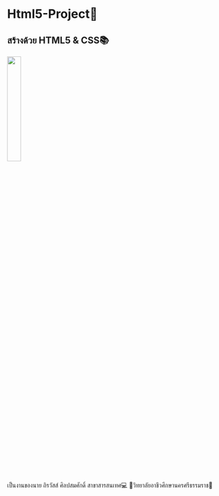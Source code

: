 # Html5-Project📙
<h2>สร้างด้วย HTML5 & CSS📚</h2>
<img src="https://cdn.discordapp.com/attachments/975725000655011860/996035639306899517/718110.png" width="25%">
<P>เป็นงานของนาย ถิรวัสส์ ศิลปสมศักดิ์ สาขาสารสนเทศ💻 🏫วิทยาลัยอาชีวศึกษานครศรีธรรมราช🏫</P>
